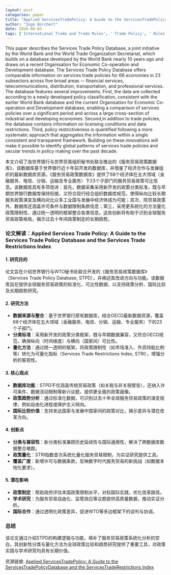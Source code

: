 ```yaml
---
layout: post
categories: paper
title: "Applied ServicesTradePolicy: A Guide to the ServicesTradePolicyDatabase and the ServicesTradeRestrictions Index"
author: "Ingo Borchert"
date: 2020-06-03
tags: ['International Trade and Trade Rules', ' Trade Policy', ' Rules of Origin', ' Trade and Multilateral Issues', ' Trade and Services', ' Transport Services']
---
```


This paper describes the Services Trade Policy Database, a joint initiative by the World Bank and the World Trade Organization Secretariat, which builds on a database developed by the World Bank nearly 10 years ago and draws on a recent Organisation for Economic Co-operation and Development database. The Services Trade Policy Database offers comparable information on services trade policies for 68 economies in 23 subsectors across five broad areas -- financial services, telecommunications, distribution, transportation, and professional services. The database features several improvements. First, the data are collected according to a newly developed policy classification, consistent with the earlier World Bank database and the current Organisation for Economic Co-operation and Development database, enabling a comparison of services policies over a significant period and across a large cross-section of industrial and developing economies. Second,in addition to trade policies, the database contains information on licensing conditions and data restrictions. Third, policy restrictiveness is quantified following a more systematic approach that aggregates the information within a single consistent and transparent framework. Building on these innovations will make it possible to identify global patterns of services trade policies and secular trends in policy making over the past decade.

本文介绍了由世界银行与世界贸易组织秘书处联合推出的《服务贸易政策数据库》，该数据库基于世界银行近十年前开发的数据库，并借鉴了经济合作与发展组织的最新数据库资源。《服务贸易政策数据库》提供了68个经济体在五大领域（金融服务、电信、分销、运输及专业服务）下23个子部门的服务贸易政策可比信息。该数据库具有多项改进：首先，数据采集采用新开发的政策分类标准，既与早期世界银行数据库保持衔接，又符合现行经合组织数据库规范，使得纵向比较长期服务政策演变及横向对比众多工业国与发展中经济体成为可能；其次，除贸易政策外，数据库还涵盖许可条件与数据限制条款信息；第三，采用更系统化的方法量化政策限制性，通过统一透明的框架整合各类信息。这些创新将有助于识别全球服务贸易政策格局，揭示过去十年间政策制定的长期趋势。

### **论文解读：Applied Services Trade Policy: A Guide to the Services Trade Policy Database and the Services Trade Restrictions Index**  

#### **1. 研究目的**  
论文旨在介绍世界银行与WTO秘书处联合开发的《服务贸易政策数据库》（Services Trade Policy Database, STPD），并阐述其改进方向与功能。该数据库旨在提供全球服务贸易政策的标准化、可比性数据，以支持政策分析、国际比较及长期趋势研究。  

#### **2. 研究方法**  
- **数据来源与整合**：基于世界银行原有数据库，结合OECD最新数据资源，覆盖68个经济体在五大领域（金融服务、电信、分销、运输、专业服务）下的23个子部门。  
- **分类标准**：采用新开发的政策分类框架，既与早期数据兼容，又符合OECD规范，确保纵向（时间维度）与横向（国家间）可比性。  
- **量化方法**：通过统一透明的框架，将政策限制性（如市场准入、外资持股比例等）转化为可量化指标（Services Trade Restrictions Index, STRI），增强分析的客观性。  

#### **3. 核心观点**  
- **数据库功能**：STPD不仅涵盖传统贸易政策（如关税与非关税壁垒），还纳入许可条件、数据流动限制等新兴议题，提供更全面的政策画像。  
- **政策趋势分析**：通过标准化数据，可识别过去十年全球服务贸易政策的演变规律，例如自由化进程或保护主义倾向。  
- **国际比较价值**：支持发达国家与发展中国家间的政策对比，揭示差异与潜在改革方向。  

#### **4. 创新点**  
- **分类与兼容性**：新分类标准兼顾历史延续性与国际通用性，解决了跨数据库数据整合难题。  
- **政策量化**：STRI指数首次系统化量化服务贸易限制，为实证研究提供工具。  
- **覆盖广度**：新增许可与数据条款，反映数字时代服务贸易的新挑战（如数据本地化要求）。  

#### **5. 潜在影响**  
- **政策制定**：帮助政府评估本国政策限制水平，对标国际实践，优化改革路径。  
- **学术研究**：为服务贸易自由化、监管效应等议题提供高质量数据，推动实证分析。  
- **国际合作**：通过透明化政策差异，促进WTO等多边框架下的谈判与协调。  

### **总结**  
该论文通过介绍STPD的构建逻辑与功能，填补了服务贸易政策系统化分析的空白。其创新性分类与量化方法为全球政策比较和趋势研究提供了重要工具，对政策实践与学术研究均具有长期价值。

资源链接: [Applied ServicesTradePolicy: A Guide to the ServicesTradePolicyDatabase and the ServicesTradeRestrictions Index](https://papers.ssrn.com/sol3/papers.cfm?abstract_id=3616473)
